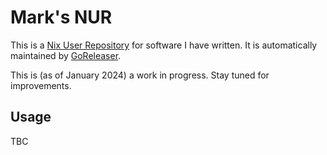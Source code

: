 # Mark's NUR

This is a [Nix User Repository](https://nur.nix-community.org/) for software I have written. It is automatically maintained by [GoReleaser](https://goreleaser.com/).

This is (as of January 2024) a work in progress. Stay tuned for improvements.

## Usage

TBC
